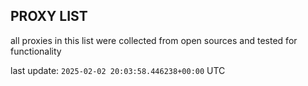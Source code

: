 ## PROXY LIST

all proxies in this list were collected from open sources and tested for functionality

last update: `2025-02-02 20:03:58.446238+00:00` UTC